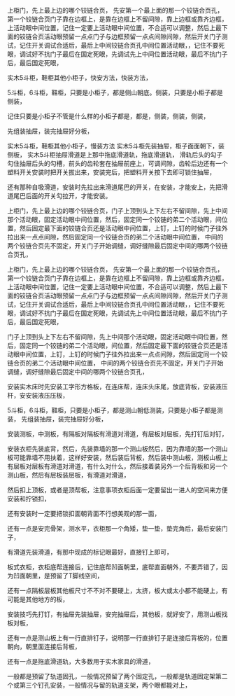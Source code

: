 
上柜门，先上最上边的哪个铰链合页，
先安第一个最上面的那一个铰链合页孔，
第一个铰链合页门子靠在边框上，是靠在边框上不留间隙，靠上边框或靠齐边框，上活动眼中间位置，记住一定要上活动眼中间位置，不合适可以调整，然后上最下面的铰链合页活动眼预留一点点门子与边框预留一点点间隙间隙，然后开关门子测试，记住开关调试合适后，最后上中间铰链合页孔中间位置活动眼，，记住不要死眼，调试好不抗门子最后在国定死眼，先调试先上中间位置活动眼，最后不抗门子后，最后国定死眼，



实木5斗柜，鞋柜其他小柜子，快安方法，快装方法，

5斗柜，6斗柜，鞋柜，只要是小柜子，都是侧山朝底。侧装，只要是小柜子都是侧装，

记住只要是小柜子不管是什么样的小柜子都是，都是，侧装，侧装，侧装，


先组装抽屉，装完抽屉好分板，






实木5斗柜，鞋柜其他小柜子，慢装方法
实木5斗柜先装抽屉，柜子面面朝下，装侧板，
实木5斗柜抽屉滑道是上那中拖底滑道轨，拖底滑道轨，  滑轨后头的勾子勾住抽屉后头的勾槽，前头的齿轮套在抽屉前座上，可调间隙，齿轮后边还有一个塑料开关安装时把开关拔出来，安装完后，把塑料开关按下去即可锁住抽屉，

还有那种自吸滑道，安装时先拉出来滑道尾巴的开关，在安装，才能安上，先把滑道尾巴后面的开关勾拉开，才能安装。



上柜门，先上最上边的哪个铰链合页，门子上顶到头上下左右不留间隙，先上中间那个活动眼，固定活动眼中间位置，然后，固定同一个铰链的弟二个活动眼，间位置，然后固定最下面的铰链合页还是活动眼中间位置，上钉，上钉的时候门子往外拉出来一点点间隙，然后固定同一个铰链合页的弟二个活动眼中间位置，  中间的两个铰链合页先不固定，开关门子开始调缝，调好缝隙最后固定中间的哪两个铰链合页孔，


上柜门，先上最上边的哪个铰链合页，
先安第一个最上面的那一个铰链合页孔，
第一个铰链合页门子靠在边框上，是靠在边框上不留间隙，靠上边框或靠齐边框，上活动眼中间位置，记住一定要上活动眼中间位置，不合适可以调整，然后上最下面的铰链合页活动眼预留一点点门子与边框预留一点点间隙间隙，然后开关门子测试，记住开关调试合适后，最后上中间铰链合页孔中间位置活动眼，，记住不要死眼，调试好不抗门子最后在国定死眼，先调试先上中间位置活动眼，最后不抗门子后，最后国定死眼，







门子上顶到头上下左右不留间隙，先上中间那个活动眼，固定活动眼中间位置，然后，固定同一个铰链的弟二个活动眼，间位置，然后固定最下面的铰链合页还是活动眼中间位置，上钉，上钉的时候门子往外拉出来一点点间隙，然后固定同一个铰链合页的弟二个活动眼中间位置，  中间的两个铰链合页先不固定，开关门子开始调缝，调好缝隙最后固定中间的哪两个铰链合页孔，





安装实木床时先安装工字形方格板，在连床帮，连床头床尾，放底背板，安装液压杆，安安装液压压板，


5斗柜，6斗柜，鞋柜，只要是小柜子，都是测山朝低测装，只要是小柜子都是测装，
先组装抽屉，装完抽屉好分板，

安装测板，中测板，有隔板对隔板有滑道对滑道，有层板对层板，先打钉后对钉，

安装衣柜先装底背，然后，先装靠墙的那一个测山板然后，因为靠墙的那一个测山板可能靠墙不用扶着，这样好安装，然后装后背板，然后装中测山板，测板山板上有层板对层板有滑道对滑道，有什么对什么，然后接着装另外一个后背板和另一个测山板，然后有层板装层板，有滑道对滑道，

然后扣上顶板，或者是顶帮板，注意事项衣柜后面一定要留出一进人的空间来方便安装和拧锁扣，

还有安装时一定要把锁扣面朝背面不行想美观的那一面，

还有一点是安完骨架，测水平，衣柜那一个角矮，垫一垫，垫完角后，最后安装门子，









有滑道先装滑道，有那中现成的标记眼最好，直接钉上即可，


板式衣柜，衣柜底帮连接后，记住底帮凹面朝里，底帮直面朝外，不要弄错了，因为凹面朝里，是预留了T脚线空间，

还有一点隔板层板其他板尺寸不不对不要硬上，太挤，板大或太小都不能硬上，有可能是其他地方的板，


安装技巧先打钉，有抽屉先装抽屉，安完抽屉后，其他板，就好安了，用测山板找板对板，

还有一点是测山板上有一行直排钉子，说明那一行直排钉子是连接后背板的，位置朝向，朝里面连接后背板，



还有一点是拖底滑道轨，大多数用于实木家具的滑道，

一般都是预留了轨道固孔，一般情况预留了两个固定孔，一般都是轨道固定架第二个或第三个钉孔安装，一般情况与留的轨道支架，两个眼都能对上，































